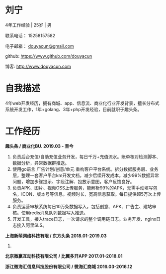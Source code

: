 # 刘宁

4年工作经验 | 25岁 | 男 

联系电话： 	15258157582 

电子邮箱：	[douyacun@gmail.com](mailto:douyacun@gmail.com)

github: 	  	https://www.github.com/douyacun

博客:			   http://www.douyacun.com

# 自我描述

4年web开发经历，拥有商城、app、信息流、商业化行业开发背景，擅长分布式系统开发工作，1年+golang、3年+php开发经验，目前就职于趣头条。

# 工作经历

**趣头条 / 商业化BU.		2019.03 - 至今**

1. 负责后台充值/自助充值业务开发，每日千万+充值流水。账单核对检测脚本、数据分析，异常数据群推送。
2. 使用go语言 广告计划/创意/单元 重构客户平台系统。拆分数据服务层、业务层，整理一套客户平台km开发文档，减少后续开发成本。减少99%数据异常问题，增加步骤提示、字段注解、投放示意图，客户反馈良好。
3. 负责APK、图片、视频OSS上传服务，能解析99%的APK，无需手动填写包名，ICON，版本号等信息。视频时长，宽高信息获取。每日提供超5万次上传服务。
4. 负责运营审核系统每日10万条数据写入，包括创意、APK、广告主、建站审核。使用redis消息队列数据写入推送。
5. 开发工具，接入trace日志，一次请求的整个调用链日志。业务开发、nginx日志接入阿里SLS。

**上海新萌网络科技有限 / 东方头条		2018.01-2019.03**

1. 

**北京微赢互动科技有限公司 / 比翼多开APP		2017.01-2018.01**



**浙江微海汇信息科技股份有限公司 / 微海汇商城		2016.03-2016.12** 

